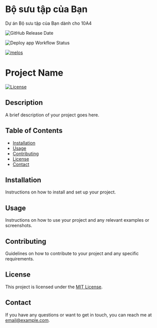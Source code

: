 # Bộ sưu tập của Bạn
Dự án Bộ sưu tập của Bạn dành cho 10A4

![GitHub Release Date](https://img.shields.io/github/release-date/VinhNgT/portfolio_projects?style=flat-square)

![Deploy app Workflow Status](https://img.shields.io/github/actions/workflow/status/VinhNgT/portfolio_projects/deploy_app.yml?style=flat-square&label=appdeployment&link=https%3A%2F%2Fgithub.com%2FVinhNgT%2Fportfolio_projects%2Factions%2Fworkflows%2Fdeploy_app.yml)

[![melos](https://img.shields.io/badge/maintained%20with-melos-f700ff.svg?style=flat-square)](https://github.com/invertase/melos)

# Project Name

[![License](https://img.shields.io/badge/license-MIT-blue.svg?style=flat-square)](LICENSE)

## Description

A brief description of your project goes here.

## Table of Contents

- [Installation](#installation)
- [Usage](#usage)
- [Contributing](#contributing)
- [License](#license)
- [Contact](#contact)

## Installation

Instructions on how to install and set up your project.

## Usage

Instructions on how to use your project and any relevant examples or screenshots.

## Contributing

Guidelines on how to contribute to your project and any specific requirements.

## License

This project is licensed under the [MIT License](LICENSE).

## Contact

If you have any questions or want to get in touch, you can reach me at [email@example.com](mailto:email@example.com).
